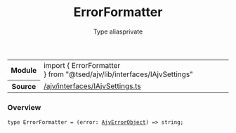 
<header class="symbol-info-header"><h1 id="errorformatter">ErrorFormatter</h1><label class="symbol-info-type-label type">Type alias</label><label class="api-type-label private" title="private">private</label></header>
<!-- summary -->
<section class="symbol-info"><table class="is-full-width"><tbody><tr><th>Module</th><td><div class="lang-typescript"><span class="token keyword">import</span> { ErrorFormatter }&nbsp;<span class="token keyword">from</span>&nbsp;<span class="token string">"@tsed/ajv/lib/interfaces/IAjvSettings"</span></div></td></tr><tr><th>Source</th><td><a href="https://github.com/Romakita/ts-express-decorators/blob/v4.26.3/src//ajv/interfaces/IAjvSettings.ts#L0-L0">/ajv/interfaces/IAjvSettings.ts</a></td></tr></tbody></table></section>
<!-- overview -->


### Overview


<pre><code class="typescript-lang ">type ErrorFormatter = <span class="token punctuation">(</span>error<span class="token punctuation">:</span> <a href="#api/ajv/ajverrorobject"><span class="token">AjvErrorObject</span></a><span class="token punctuation">)</span> => <span class="token keyword">string</span><span class="token punctuation">;</span></code></pre>


<!-- Parameters -->

<!-- Description -->

<!-- Members -->

